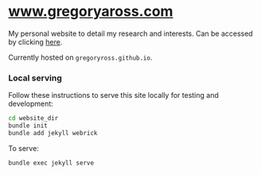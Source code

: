 # www.gregoryaross.com
My personal website to detail my research and interests. Can be accessed by clicking [here](https://www.gregoryaross.com).

Currently hosted on `gregoryross.github.io`. 

### Local serving
Follow these instructions to serve this site locally for testing and development:
```bash
cd website_dir
bundle init
bundle add jekyll webrick
```
To serve:
```bash
bundle exec jekyll serve
```

